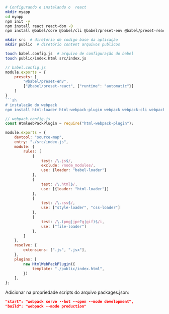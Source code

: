 ```sh
# Configurando e instalando o  react
mkdir myapp
cd myapp
npm init -y
npm install react react-dom -D
npm install @babel/core @babel/cli @babel/preset-env @babel/preset-react babel-loader -D  # baixando o babel para desenvolvimento
```

```sh
mkdir src  # diretório de codigo base da aplicação
mkdir public  # diretório content arquivos publicos

touch babel.config.js  # arquivo de configuração do babel
touch public/index.html src/index.js
```

```js
// babel.config.js
module.exports = {
    presets: [
        "@babel/preset-env",
        ["@babel/preset-react", {"runtime": "automatic"}]
    ]
}
```sh
# instalação do webpack
npm install html-loader html-webpack-plugin webpack webpack-cli webpack-dev-server style-loader css-loader file-loader -D
```

```js
// webpack.config.js
const HtmlWebPackPlugin = require("html-webpack-plugin");

module.exports = {
    devtool: "source-map",
    entry: "./src/index.js",
    module: {
        rules: [
            {
                test: /\.js$/,
                exclude: /node_modules/,
                use: {loader: "babel-loader"}
            },
            {
                test: /\.html$/,
                use: [{loader: "html-loader"}]
            },
            {
                test: /\.css$/,
                use: ["style-loader", "css-loader"]
            },
            {
                test: /\.(png|jpe?g|gif)$/i,
                use: ["file-loader"]
            },
        ]
    },
    resolve: {
        extensions: [".js", ".jsx"],
    },
    plugins: [
        new HtmlWebPackPlugin({
            template: "./public/index.html",
        })
    ],
};
```

Adicionar na propriedade scripts do arquivo packages.json:
```json
"start": "webpack serve --hot --open --mode development",
"build": "webpack --mode production"
```